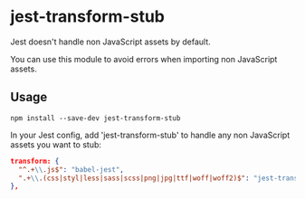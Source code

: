 # jest-transform-stub

Jest doesn't handle non JavaScript assets by default.

You can use this module to avoid errors when importing non JavaScript assets.

## Usage

```shell
npm install --save-dev jest-transform-stub
```

In your Jest config, add 'jest-transform-stub' to handle any non JavaScript assets you want to stub:

```json
transform: {
  "^.+\\.js$": "babel-jest",
  ".+\\.(css|styl|less|sass|scss|png|jpg|ttf|woff|woff2)$": "jest-transform-stub"
},
```
